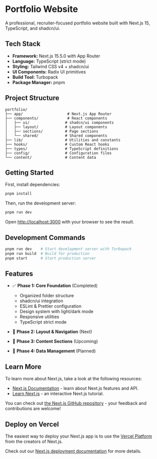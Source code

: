 # Portfolio Website

A professional, recruiter-focused portfolio website built with Next.js 15, TypeScript, and shadcn/ui.

## Tech Stack

- **Framework:** Next.js 15.5.0 with App Router
- **Language:** TypeScript (strict mode)
- **Styling:** Tailwind CSS v4 + shadcn/ui
- **UI Components:** Radix UI primitives
- **Build Tool:** Turbopack
- **Package Manager:** pnpm

## Project Structure

```
portfolio/
├── app/                    # Next.js App Router
├── components/             # React components
│   ├── ui/                # shadcn/ui components
│   ├── layout/            # Layout components
│   ├── sections/          # Page sections
│   └── shared/            # Shared components
├── lib/                   # Utilities and constants
├── hooks/                 # Custom React hooks
├── types/                 # TypeScript definitions
├── config/                # Configuration files
└── content/               # Content data
```

## Getting Started

First, install dependencies:

```bash
pnpm install
```

Then, run the development server:

```bash
pnpm run dev
```

Open [http://localhost:3000](http://localhost:3000) with your browser to see the result.

## Development Commands

```bash
pnpm run dev    # Start development server with Turbopack
pnpm run build  # Build for production
pnpm start      # Start production server
```

## Features

- ✅ **Phase 1: Core Foundation** (Completed)
  - Organized folder structure
  - shadcn/ui integration
  - ESLint & Prettier configuration
  - Design system with light/dark mode
  - Responsive utilities
  - TypeScript strict mode

- 🚧 **Phase 2: Layout & Navigation** (Next)
- 🚧 **Phase 3: Content Sections** (Upcoming)
- 🚧 **Phase 4: Data Management** (Planned)

## Learn More

To learn more about Next.js, take a look at the following resources:

- [Next.js Documentation](https://nextjs.org/docs) - learn about Next.js features and API.
- [Learn Next.js](https://nextjs.org/learn) - an interactive Next.js tutorial.

You can check out [the Next.js GitHub repository](https://github.com/vercel/next.js) - your feedback and contributions are welcome!

## Deploy on Vercel

The easiest way to deploy your Next.js app is to use the [Vercel Platform](https://vercel.com/new?utm_medium=default-template&filter=next.js&utm_source=create-next-app&utm_campaign=create-next-app-readme) from the creators of Next.js.

Check out our [Next.js deployment documentation](https://nextjs.org/docs/app/building-your-application/deploying) for more details.
